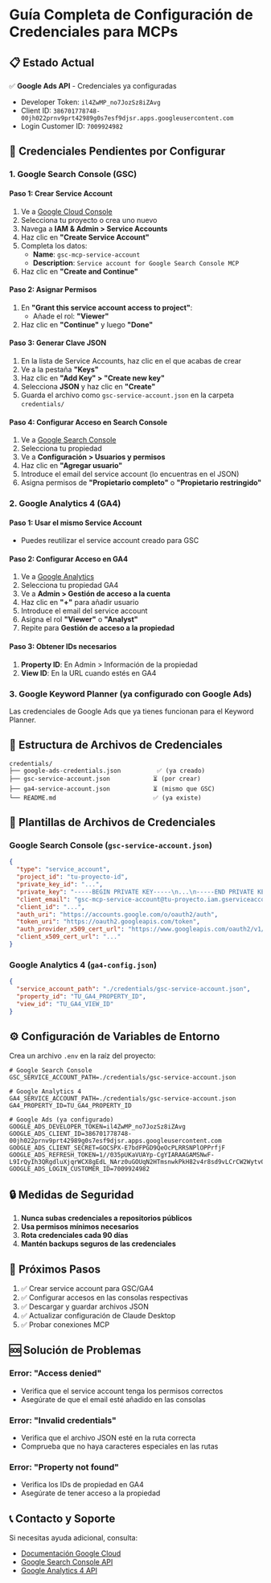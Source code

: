 # Guía Completa de Configuración de Credenciales para MCPs

## 📋 Estado Actual

✅ **Google Ads API** - Credenciales ya configuradas
- Developer Token: `il4ZwMP_no7JozSz8iZAvg`
- Client ID: `386701778748-00jh022prnv9prt42989g0s7esf9djsr.apps.googleusercontent.com`
- Login Customer ID: `7009924982`

## 🎯 Credenciales Pendientes por Configurar

### 1. Google Search Console (GSC)

#### Paso 1: Crear Service Account
1. Ve a [Google Cloud Console](https://console.cloud.google.com/)
2. Selecciona tu proyecto o crea uno nuevo
3. Navega a **IAM & Admin > Service Accounts**
4. Haz clic en **"Create Service Account"**
5. Completa los datos:
   - **Name**: `gsc-mcp-service-account`
   - **Description**: `Service account for Google Search Console MCP`
6. Haz clic en **"Create and Continue"**

#### Paso 2: Asignar Permisos
1. En **"Grant this service account access to project"**:
   - Añade el rol: **"Viewer"**
2. Haz clic en **"Continue"** y luego **"Done"**

#### Paso 3: Generar Clave JSON
1. En la lista de Service Accounts, haz clic en el que acabas de crear
2. Ve a la pestaña **"Keys"**
3. Haz clic en **"Add Key" > "Create new key"**
4. Selecciona **JSON** y haz clic en **"Create"**
5. Guarda el archivo como `gsc-service-account.json` en la carpeta `credentials/`

#### Paso 4: Configurar Acceso en Search Console
1. Ve a [Google Search Console](https://search.google.com/search-console/)
2. Selecciona tu propiedad
3. Ve a **Configuración > Usuarios y permisos**
4. Haz clic en **"Agregar usuario"**
5. Introduce el email del service account (lo encuentras en el JSON)
6. Asigna permisos de **"Propietario completo"** o **"Propietario restringido"**

### 2. Google Analytics 4 (GA4)

#### Paso 1: Usar el mismo Service Account
- Puedes reutilizar el service account creado para GSC

#### Paso 2: Configurar Acceso en GA4
1. Ve a [Google Analytics](https://analytics.google.com/)
2. Selecciona tu propiedad GA4
3. Ve a **Admin > Gestión de acceso a la cuenta**
4. Haz clic en **"+"** para añadir usuario
5. Introduce el email del service account
6. Asigna el rol **"Viewer"** o **"Analyst"**
7. Repite para **Gestión de acceso a la propiedad**

#### Paso 3: Obtener IDs necesarios
1. **Property ID**: En Admin > Información de la propiedad
2. **View ID**: En la URL cuando estés en GA4

### 3. Google Keyword Planner (ya configurado con Google Ads)

Las credenciales de Google Ads que ya tienes funcionan para el Keyword Planner.

## 📁 Estructura de Archivos de Credenciales

```
credentials/
├── google-ads-credentials.json          ✅ (ya creado)
├── gsc-service-account.json            ⏳ (por crear)
├── ga4-service-account.json            ⏳ (mismo que GSC)
└── README.md                           ✅ (ya existe)
```

## 🔧 Plantillas de Archivos de Credenciales

### Google Search Console (`gsc-service-account.json`)
```json
{
  "type": "service_account",
  "project_id": "tu-proyecto-id",
  "private_key_id": "...",
  "private_key": "-----BEGIN PRIVATE KEY-----\n...\n-----END PRIVATE KEY-----\n",
  "client_email": "gsc-mcp-service-account@tu-proyecto.iam.gserviceaccount.com",
  "client_id": "...",
  "auth_uri": "https://accounts.google.com/o/oauth2/auth",
  "token_uri": "https://oauth2.googleapis.com/token",
  "auth_provider_x509_cert_url": "https://www.googleapis.com/oauth2/v1/certs",
  "client_x509_cert_url": "..."
}
```

### Google Analytics 4 (`ga4-config.json`)
```json
{
  "service_account_path": "./credentials/gsc-service-account.json",
  "property_id": "TU_GA4_PROPERTY_ID",
  "view_id": "TU_GA4_VIEW_ID"
}
```

## ⚙️ Configuración de Variables de Entorno

Crea un archivo `.env` en la raíz del proyecto:

```env
# Google Search Console
GSC_SERVICE_ACCOUNT_PATH=./credentials/gsc-service-account.json

# Google Analytics 4
GA4_SERVICE_ACCOUNT_PATH=./credentials/gsc-service-account.json
GA4_PROPERTY_ID=TU_GA4_PROPERTY_ID

# Google Ads (ya configurado)
GOOGLE_ADS_DEVELOPER_TOKEN=il4ZwMP_no7JozSz8iZAvg
GOOGLE_ADS_CLIENT_ID=386701778748-00jh022prnv9prt42989g0s7esf9djsr.apps.googleusercontent.com
GOOGLE_ADS_CLIENT_SECRET=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
GOOGLE_ADS_REFRESH_TOKEN=1//035pUKaVUAYp-CgYIARAAGAMSNwF-L9IrQyIh3QRgdluXjqrWCX8gEdL_NArz0uGOUqN2HTmsnwkPkH82v4r8sd9vLCrCW2Wytv0
GOOGLE_ADS_LOGIN_CUSTOMER_ID=7009924982
```

## 🔒 Medidas de Seguridad

1. **Nunca subas credenciales a repositorios públicos**
2. **Usa permisos mínimos necesarios**
3. **Rota credenciales cada 90 días**
4. **Mantén backups seguros de las credenciales**

## 📝 Próximos Pasos

1. ✅ Crear service account para GSC/GA4
2. ✅ Configurar accesos en las consolas respectivas
3. ✅ Descargar y guardar archivos JSON
4. ✅ Actualizar configuración de Claude Desktop
5. ✅ Probar conexiones MCP

## 🆘 Solución de Problemas

### Error: "Access denied"
- Verifica que el service account tenga los permisos correctos
- Asegúrate de que el email esté añadido en las consolas

### Error: "Invalid credentials"
- Verifica que el archivo JSON esté en la ruta correcta
- Comprueba que no haya caracteres especiales en las rutas

### Error: "Property not found"
- Verifica los IDs de propiedad en GA4
- Asegúrate de tener acceso a la propiedad

## 📞 Contacto y Soporte

Si necesitas ayuda adicional, consulta:
- [Documentación Google Cloud](https://cloud.google.com/docs)
- [Google Search Console API](https://developers.google.com/webmaster-tools)
- [Google Analytics 4 API](https://developers.google.com/analytics/devguides/reporting/data/v1)